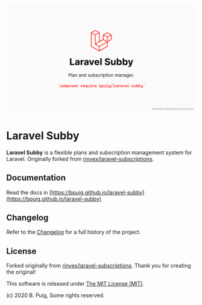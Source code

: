 <img src="art/socialcard.png" alt="Social Card of Laravel Subby">

# Laravel Subby

**Laravel Subby** is a flexible plans and subscription management system for Laravel.
Originally forked from [rinvex/laravel-subscriptions](https://github.com/rinvex/laravel-subscriptions).
## Documentation

Read the docs in [https://bpuig.github.io/laravel-subby](https://bpuig.github.io/laravel-subby)

## Changelog<a name="changelog"></a>

Refer to the [Changelog](/docs/CHANGELOG.md) for a full history of the project.

## License<a name="license"></a>
Forked originally from [rinvex/laravel-subscriptions](https://github.com/rinvex/laravel-subscriptions). Thank you for creating the original!

This software is released under [The MIT License (MIT)](LICENSE).

(c) 2020 B. Puig, Some rights reserved.
